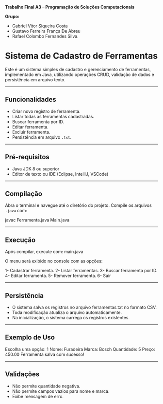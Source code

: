 **Trabalho Final A3 – Programação de Soluções Computacionais**

**Grupo:**
- Gabriel Vitor Siqueira Costa
- Gustavo Ferreira França De Abreu
- Rafael Colombo Fernandes Silva. 

# Sistema de Cadastro de Ferramentas

Este é um sistema simples de cadastro e gerenciamento de ferramentas, implementado em Java, utilizando operações CRUD, validação de dados e persistência em arquivo texto.

---

## Funcionalidades

- Criar novo registro de ferramenta.
- Listar todas as ferramentas cadastradas.
- Buscar ferramenta por ID.
- Editar ferramenta.
- Excluir ferramenta.
- Persistência em arquivo `.txt`.

---
## Pré-requisitos

- Java JDK 8 ou superior
- Editor de texto ou IDE (Eclipse, IntelliJ, VSCode)

---

## Compilação

Abra o terminal e navegue até o diretório do projeto. Compile os arquivos `.java` com:

javac Ferramenta.java Main.java

---

## Execução

Após compilar, execute com:
main.java 

O menu será exibido no console com as opções:

1- Cadastrar ferramenta.
2- Listar ferramentas.
3- Buscar ferramenta por ID.
4- Editar ferramenta.
5- Remover ferramenta. 
6- Sair

---

## Persistência

- O sistema salva os registros no arquivo ferramentas.txt no formato CSV.
- Toda modificação atualiza o arquivo automaticamente.
- Na inicialização, o sistema carrega os registros existentes.

---

## Exemplo de Uso

Escolha uma opção: 1
 Nome: Furadeira
 Marca: Bosch
 Quantidade: 5
 Preço: 450.00
Ferramenta salva com sucesso!

---

## Validações
- Não permite quantidade negativa.
- Não permite campos vazios para nome e marca.
- Exibe mensagem de erro.
